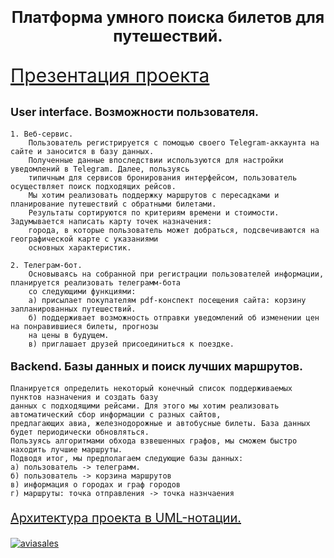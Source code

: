 <p style="font-size: 25px; text-align: center;"><b>Платформа умного поиска билетов для путешествий.</b></p>

<p style="font-size: 30px;"><u><a href="https://github.com/chagrygoris/aerotrans/blob/main/DESCRIPTION.pdf">Презентация проекта</a></u></p>
<p style="font-size: 18px;"><b>User interface. Возможности пользователя.</b></p>

    1. Веб-сервис.
        Пользователь регистрируется с помощью своего Telegram-аккаунта на сайте и заносится в базу данных. 
        Полученные данные впоследствии используются для настройки уведомлений в Telegram. Далее, пользуясь 
        типичным для сервисов бронирования интерфейсом, пользователь осуществляет поиск подходящих рейсов. 
        Мы хотим реализовать поддержку маршрутов с пересадками и планирование путешествий с обратными билетами. 
        Результаты сортируются по критериям времени и стоимости. Задумывается написать карту точек назначения: 
        города, в которые пользователь может добраться, подсвечиваются на географической карте с указаниями
        основных характеристик. 

    2. Телеграм-бот. 
        Основываясь на собранной при регистрации пользователей информации, планируется реализовать телеграмм-бота
        со следующими функциями: 
        а) присылает покупателям pdf-конспект посещения сайта: корзину запланированных путешествий. 
        б) поддерживает возможность отправки уведомлений об изменении цен на понравившиеся билеты, прогнозы
        на цены в будущем.
        в) приглашает друзей присоединиться к поездке.

<p style="font-size: 18px;"><b>Backend. Базы данных и поиск лучших маршрутов.</b></p>

    Планируется определить некоторый конечный список поддерживаемых пунктов назначения и создать базу
    данных с подходящими рейсами. Для этого мы хотим реализовать автоматический сбор информации с разных сайтов,
    предлагающих авиа, железнодорожные и автобусные билеты. База данных будет периодически обновляться. 
    Пользуясь алгоритмами обхода взвешенных графов, мы сможем быстро находить лучшие маршруты. 
    Подводя итог, мы предполагаем следующие базы данных: 
    а) пользователь -> телеграмм.
    б) пользователь -> корзина маршрутов
    в) информация о городах и граф городов
    г) маршруты: точка отправления -> точка назнчаения

<p style="font-size: 20px;"><u>Архитектура проекта в UML-нотации.</u></p>
<a href="https://ibb.co/L8RBCCg"><img src="https://i.ibb.co/hy9rKKd/aviasales.jpg" alt="aviasales" border="0"></a>

